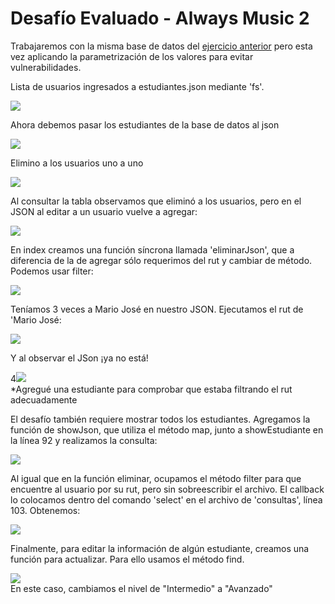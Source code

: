 <h1>Desafío Evaluado - Always Music 2</h1>
<p>Trabajaremos con la misma base de datos del <a href='https://github.com/PauliPuli/DE-Always_music'>ejercicio anterior</a> pero esta vez aplicando la parametrización de los valores para evitar vulnerabilidades.</p>

<p>Lista de usuarios ingresados a estudiantes.json mediante 'fs'.</p>
<img src='https://github.com/PauliPuli/DE-Always_music_2/assets/156126623/1ebbc318-d7b8-4ae4-8eb3-add72282f735'>
<p>Ahora debemos pasar los estudiantes de la base de datos al json</p>

<img src='https://github.com/PauliPuli/DE-Always_music_2/assets/156126623/186f771c-9aac-4ae2-8422-dcded49b88c6'>
<p>Elimino a los usuarios uno a uno</p>
<img src='/img/image002.png'>
<p>Al consultar la tabla observamos que eliminó a los usuarios, pero en el JSON al editar a un usuario vuelve a agregar:</p>
<img src='/img/image003.png'>
<p>En index creamos una función síncrona llamada 'eliminarJson', que a diferencia de la de agregar sólo requerimos del rut y cambiar de método. Podemos usar filter:</p>
<img src='/img/image004.png'>
<p>Teníamos 3 veces a Mario José en nuestro JSON. Ejecutamos el rut de 'Mario José:</p>
<img src='/img/image005.png'>
<p>Y al observar el JSon ¡ya no está!</p>
4<img src='/img/image006.png'>
<figcaption>*Agregué una estudiante para comprobar que estaba filtrando el rut adecuadamente</figcaption>
<p>El desafío también requiere mostrar todos los estudiantes. Agregamos la función de showJson, que utiliza el método map, junto a showEstudiante en la línea 92 y realizamos la consulta:</p>
<img src='/img/image007.png'>
<p>Al igual que en la función eliminar, ocupamos el método filter para que encuentre al usuario por su rut, pero sin sobreescribir el archivo. El callback lo colocamos dentro del comando 'select' en el archivo de 'consultas', línea 103. Obtenemos: </p>
<img src='/img/image008.png'>
<p>Finalmente, para editar la información de algún estudiante, creamos una función para actualizar. Para ello usamos el método find.</p>
<img src='/img/image009.png'>
<figcaption>En este caso, cambiamos el nivel de "Intermedio" a "Avanzado"</figcaption>

